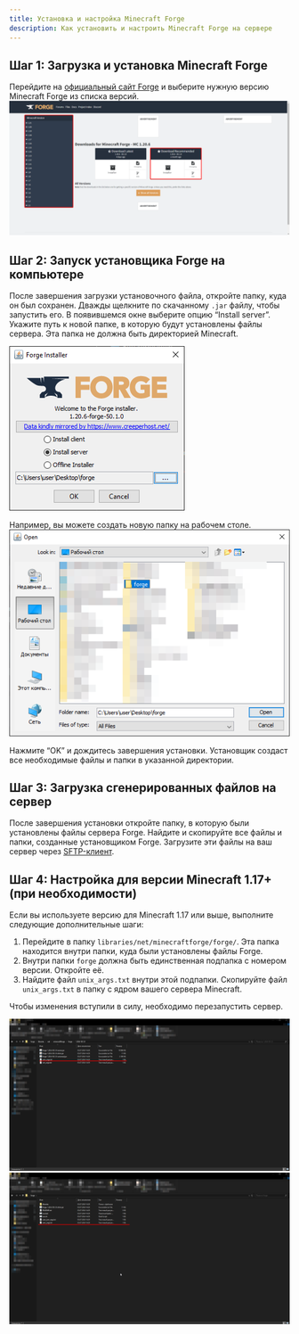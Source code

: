 ```yaml
---
title: Установка и настройка Minecraft Forge
description: Как установить и настроить Minecraft Forge на сервере
---
```


## Шаг 1: Загрузка и установка Minecraft Forge

Перейдите на [официальный сайт Forge](https://files.minecraftforge.net/net/minecraftforge/forge/) и выберите нужную версию Minecraft Forge из списка версий.
![Сайт](/images/guides/install-forge/forge-webstie.png)

## Шаг 2: Запуск установщика Forge на компьютере

После завершения загрузки установочного файла, откройте папку, куда он был сохранен. Дважды щелкните по скачанному `.jar` файлу, чтобы запустить его. 
В появившемся окне выберите опцию “Install server”. Укажите путь к новой папке, в которую будут установлены файлы сервера. Эта папка не должна быть директорией Minecraft.

![Запуск установки](/images/guides/install-forge/forge-install-menu.png)

Например, вы можете создать новую папку на рабочем столе.
![Выбор файлов](/images/guides/install-forge/forge-install-file.png)

Нажмите “OK” и дождитесь завершения установки. Установщик создаст все необходимые файлы и папки в указанной директории.

## Шаг 3: Загрузка сгенерированных файлов на сервер

После завершения установки откройте папку, в которую были установлены файлы сервера Forge. Найдите и скопируйте все файлы и папки, созданные установщиком Forge. Загрузите эти файлы на ваш сервер через [SFTP-клиент](https://superhub.host/guides/use-sftp).

## Шаг 4: Настройка для версии Minecraft 1.17+ (при необходимости)

Если вы используете версию для Minecraft 1.17 или выше, выполните следующие дополнительные шаги:
1. Перейдите в папку `libraries/net/minecraftforge/forge/`. Эта папка находится внутри папки, куда были установлены файлы Forge.
2. Внутри папки `forge` должна быть единственная подпапка с номером версии. Откройте её.
3. Найдите файл `unix_args.txt` внутри этой подпапки. Скопируйте файл `unix_args.txt` в папку с ядром вашего сервера Minecraft.

Чтобы изменения вступили в силу, необходимо перезапустить сервер.

![Файлы Forge](/images/guides/install-forge/forge-file.png)
![Файлы Forge корень](/images/guides/install-forge/forge-file-core.png)
